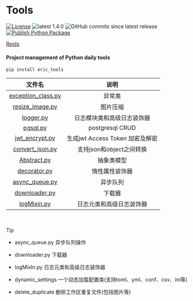 # Tools
[![License](https://img.shields.io/:license-apache-blue.svg)](https://opensource.org/licenses/Apache-2.0)
![latest 1.4.0](https://img.shields.io/badge/latest-1.4.0-green.svg?style=flat)
![GitHub commits since latest release](https://img.shields.io/github/commits-since/eric-jxl/Tools/latest)
[![Publish Python Package](https://github.com/eric-jxl/Tools/actions/workflows/publish-pypi.yml/badge.svg)](https://github.com/eric-jxl/Tools/actions/workflows/publish-pypi.yml)


[Reids](https://eric-jxl.github.io/bak/index.html)

#### Project management of Python daily tools

```shell 
pip install eric_tools
```



|                                                                文件名                                                                |              说明               |
| :----------------------------------------------------------------------------------------------------------------------------------: | :-----------------------------: |
| [exception_class.py](https://github.com/eric-jxl/Tools/blob/main/eric_tools/encryption_classmethod.py)         |             异常类              |
|    [resize_image.py](https://github.com/eric-jxl/Tools/blob/main/eric_tools/resize_image.py)                   |            图片压缩             |
|          [logger.py](https://github.com/eric-jxl/Tools/blob/main/eric_tools/logger.py)                         |   日志模块类和高级日志装饰器    |
|           [pgsql.py](https://github.com/eric-jxl/Tools/blob/main/eric_tools/pgsql.py)                          |         postgresql CRUD         |
|     [jwt_encrypt.py](https://github.com/eric-jxl/Tools/blob/main/eric_tools/jwt_encrypt.py)                    | 生成jwt Access Token 加密及解密 |
|    [convert_json.py](https://github.com/eric-jxl/Tools/blob/main/eric_tools/convert_json.py)                   |    支持json和object之间转换     |
|        [Abstract.py](https://github.com/eric-jxl/Tools/blob/main/eric_tools/Abstract.py)                       |           抽象类模型            |
|       [decorator.py](https://github.com/eric-jxl/Tools/blob/main/eric_tools/decorator.py)                      |         惰性属性装饰器          |
|     [async_queue.py](https://github.com/eric-jxl/Tools/blob/main/eric_tools/async_queue.py)                    |            异步队列             |
|      [downloader.py](https://github.com/eric-jxl/Tools/blob/main/eric_tools/downloader.py)                     |             下载器              |
|        [logMixin.py](https://github.com/eric-jxl/Tools/blob/main/eric_tools/logMixin.py)                       |    日志元类和高级日志装饰器     |



​            

>[!TIP]
>
> * async_queue.py          异步队列操作
> 
> * downloader.py           下载器
> 
> * logMixIn.py             日志元类和高级日志装饰器
> >
> * dynamic_settings        一个动态加载配置类(支持toml、yml、conf、csv、ini等)
>
> * delete_duplicate        删除工作区重复文件(包括图片等)
